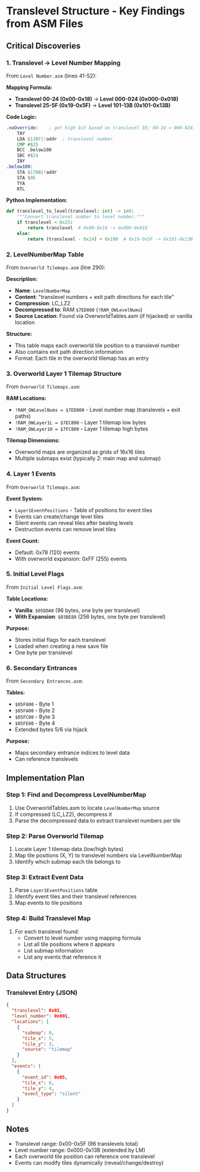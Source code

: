 # Translevel Structure - Key Findings from ASM Files

## Critical Discoveries

### 1. Translevel -> Level Number Mapping

From `Level Number.asm` (lines 41-52):

**Mapping Formula:**
- **Translevel 00-24 (0x00-0x18)** → **Level 000-024 (0x000-0x018)**
- **Translevel 25-5F (0x19-0x5F)** → **Level 101-13B (0x101-0x13B)**

**Code Logic:**
```asm
.noOverride:  	; get high bit based on translevel ID; 00-24 = 000-024, 25-5F = 101-13B
    TAY
    LDA $13BF|!addr  ; translevel number
    CMP #$25
    BCC .below100
    SBC #$24
    INY
.below100:
    STA $17BB|!addr
    STA $0E
    TYA
    RTL
```

**Python Implementation:**
```python
def translevel_to_level(translevel: int) -> int:
    """Convert translevel number to level number."""
    if translevel < 0x25:
        return translevel  # 0x00-0x18 -> 0x000-0x018
    else:
        return (translevel - 0x24) + 0x100  # 0x19-0x5F -> 0x101-0x13B
```

### 2. LevelNumberMap Table

From `Overworld Tilemaps.asm` (line 290):

**Description:**
- **Name**: `LevelNumberMap`
- **Content**: "translevel numbers + exit path directions for each tile"
- **Compression**: LC_LZ2
- **Decompressed to**: RAM `$7ED000` (`!RAM_OWLevelNums`)
- **Source Location**: Found via OverworldTables.asm (if hijacked) or vanilla location

**Structure:**
- This table maps each overworld tile position to a translevel number
- Also contains exit path direction information
- Format: Each tile in the overworld tilemap has an entry

### 3. Overworld Layer 1 Tilemap Structure

From `Overworld Tilemaps.asm`:

**RAM Locations:**
- `!RAM_OWLevelNums = $7ED000` - Level number map (translevels + exit paths)
- `!RAM_OWLayer1L = $7EC800` - Layer 1 tilemap low bytes
- `!RAM_OWLayer1H = $7FC800` - Layer 1 tilemap high bytes

**Tilemap Dimensions:**
- Overworld maps are organized as grids of 16x16 tiles
- Multiple submaps exist (typically 2: main map and submap)

### 4. Layer 1 Events

From `Overworld Tilemaps.asm`:

**Event System:**
- `Layer1EventPositions` - Table of positions for event tiles
- Events can create/change level tiles
- Silent events can reveal tiles after beating levels
- Destruction events can remove level tiles

**Event Count:**
- Default: 0x78 (120) events
- With overworld expansion: 0xFF (255) events

### 5. Initial Level Flags

From `Initial Level Flags.asm`:

**Table Locations:**
- **Vanilla**: `$05DDA0` (96 bytes, one byte per translevel)
- **With Expansion**: `$03BE80` (256 bytes, one byte per translevel)

**Purpose:**
- Stores initial flags for each translevel
- Loaded when creating a new save file
- One byte per translevel

### 6. Secondary Entrances

From `Secondary Entrances.asm`:

**Tables:**
- `$05F800` - Byte 1
- `$05FA00` - Byte 2
- `$05FC00` - Byte 3
- `$05FE00` - Byte 4
- Extended bytes 5/6 via hijack

**Purpose:**
- Maps secondary entrance indices to level data
- Can reference translevels

## Implementation Plan

### Step 1: Find and Decompress LevelNumberMap

1. Use OverworldTables.asm to locate `LevelNumberMap` source
2. If compressed (LC_LZ2), decompress it
3. Parse the decompressed data to extract translevel numbers per tile

### Step 2: Parse Overworld Tilemap

1. Locate Layer 1 tilemap data (low/high bytes)
2. Map tile positions (X, Y) to translevel numbers via LevelNumberMap
3. Identify which submap each tile belongs to

### Step 3: Extract Event Data

1. Parse `Layer1EventPositions` table
2. Identify event tiles and their translevel references
3. Map events to tile positions

### Step 4: Build Translevel Map

1. For each translevel found:
   - Convert to level number using mapping formula
   - List all tile positions where it appears
   - List submap information
   - List any events that reference it

## Data Structures

### Translevel Entry (JSON)

```json
{
  "translevel": 0x01,
  "level_number": 0x001,
  "locations": [
    {
      "submap": 0,
      "tile_x": 5,
      "tile_y": 3,
      "source": "tilemap"
    }
  ],
  "events": [
    {
      "event_id": 0x05,
      "tile_x": 8,
      "tile_y": 4,
      "event_type": "silent"
    }
  ]
}
```

## Notes

- Translevel range: 0x00-0x5F (96 translevels total)
- Level number range: 0x000-0x13B (extended by LM)
- Each overworld tile position can reference one translevel
- Events can modify tiles dynamically (reveal/change/destroy)

